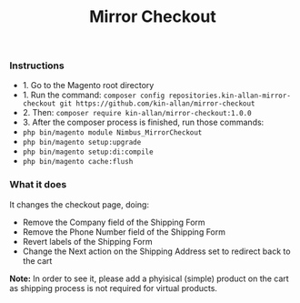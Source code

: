 <p align="center">
    <h1 align="center">Mirror Checkout</h1>
    <br>
</p>

<h3>Instructions</h3>

<ul>
    <li>1. Go to the Magento root directory</li>
    <li>1. Run the command: <code>composer config repositories.kin-allan-mirror-checkout git https://github.com/kin-allan/mirror-checkout</code></li>
    <li>2. Then: <code>composer require kin-allan/mirror-checkout:1.0.0</code></li>
    <li>3. After the composer process is finished, run those commands:</li>
    <li><code>php bin/magento module Nimbus_MirrorCheckout</code></li>
    <li><code>php bin/magento setup:upgrade</code></li>
    <li><code>php bin/magento setup:di:compile</code></li>
    <li><code>php bin/magento cache:flush</code></li>
</ul>

<h3>What it does</h3>
<p>It changes the checkout page, doing: </p>
<ul>
    <li>Remove the Company field of the Shipping Form</li>
    <li>Remove the Phone Number field of the Shipping Form</li>
    <li>Revert labels of the Shipping Form</li>
    <li>Change the Next action on the Shipping Address set to redirect back to the cart</li>
</ul>
<strong>Note:</strong> In order to see it, please add a phyisical (simple) product on the cart as shipping process is not required for virtual products.
